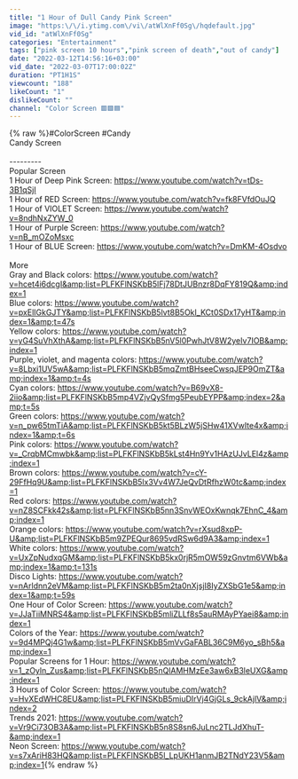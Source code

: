 ```yaml
---
title: "1 Hour of Dull Candy Pink Screen"
image: "https:\/\/i.ytimg.com\/vi\/atWlXnFf0Sg\/hqdefault.jpg"
vid_id: "atWlXnFf0Sg"
categories: "Entertainment"
tags: ["pink screen 10 hours","pink screen of death","out of candy"]
date: "2022-03-12T14:56:16+03:00"
vid_date: "2022-03-07T17:00:02Z"
duration: "PT1H1S"
viewcount: "188"
likeCount: "1"
dislikeCount: ""
channel: "Color Screen 🟥🟩🟦"
---
```

{% raw %}#ColorScreen #Candy<br />Candy Screen<br /><br />---------<br />Popular Screen<br />1 Hour of Deep Pink Screen: <a rel="nofollow" target="blank" href="https://www.youtube.com/watch?v=tDs-3B1qSjI">https://www.youtube.com/watch?v=tDs-3B1qSjI</a><br />1 Hour of RED Screen: <a rel="nofollow" target="blank" href="https://www.youtube.com/watch?v=fk8FVfdOuJQ">https://www.youtube.com/watch?v=fk8FVfdOuJQ</a><br />1 Hour of VIOLET Screen: <a rel="nofollow" target="blank" href="https://www.youtube.com/watch?v=8ndhNxZYW_0">https://www.youtube.com/watch?v=8ndhNxZYW_0</a><br />1 Hour of Purple Screen: <a rel="nofollow" target="blank" href="https://www.youtube.com/watch?v=nB_mOZoMsxc">https://www.youtube.com/watch?v=nB_mOZoMsxc</a><br />1 Hour of BLUE Screen: <a rel="nofollow" target="blank" href="https://www.youtube.com/watch?v=DmKM-4Osdvo">https://www.youtube.com/watch?v=DmKM-4Osdvo</a><br /><br />More<br />Gray and Black colors: <a rel="nofollow" target="blank" href="https://www.youtube.com/watch?v=hcet4i6dcgI&amp;list=PLFKFlNSKbB5lFj78DtJUBnzr8DqFY819Q&amp;index=1">https://www.youtube.com/watch?v=hcet4i6dcgI&amp;list=PLFKFlNSKbB5lFj78DtJUBnzr8DqFY819Q&amp;index=1</a><br />Blue colors: <a rel="nofollow" target="blank" href="https://www.youtube.com/watch?v=pxElIGkGJTY&amp;list=PLFKFlNSKbB5lvt8B5OkI_KCt0SDx17yHT&amp;index=1&amp;t=47s">https://www.youtube.com/watch?v=pxElIGkGJTY&amp;list=PLFKFlNSKbB5lvt8B5OkI_KCt0SDx17yHT&amp;index=1&amp;t=47s</a><br />Yellow colors: <a rel="nofollow" target="blank" href="https://www.youtube.com/watch?v=yG4SuVhXthA&amp;list=PLFKFlNSKbB5nV5l0PwhJtV8W2yeIv7IOB&amp;index=1">https://www.youtube.com/watch?v=yG4SuVhXthA&amp;list=PLFKFlNSKbB5nV5l0PwhJtV8W2yeIv7IOB&amp;index=1</a><br />Purple, violet, and magenta colors: <a rel="nofollow" target="blank" href="https://www.youtube.com/watch?v=8Lbxi1UV5wA&amp;list=PLFKFlNSKbB5mqZmtBHseeCwsqJEP9OmZT&amp;index=1&amp;t=4s">https://www.youtube.com/watch?v=8Lbxi1UV5wA&amp;list=PLFKFlNSKbB5mqZmtBHseeCwsqJEP9OmZT&amp;index=1&amp;t=4s</a><br />Cyan colors: <a rel="nofollow" target="blank" href="https://www.youtube.com/watch?v=B69vX8-2iio&amp;list=PLFKFlNSKbB5mp4VZjvQySfmg5PeubEYPP&amp;index=2&amp;t=5s">https://www.youtube.com/watch?v=B69vX8-2iio&amp;list=PLFKFlNSKbB5mp4VZjvQySfmg5PeubEYPP&amp;index=2&amp;t=5s</a><br />Green colors: <a rel="nofollow" target="blank" href="https://www.youtube.com/watch?v=n_pw65tmTiA&amp;list=PLFKFlNSKbB5kt5BLzW5jSHw41XVwIte4x&amp;index=1&amp;t=6s">https://www.youtube.com/watch?v=n_pw65tmTiA&amp;list=PLFKFlNSKbB5kt5BLzW5jSHw41XVwIte4x&amp;index=1&amp;t=6s</a><br />Pink colors: <a rel="nofollow" target="blank" href="https://www.youtube.com/watch?v=_CrqbMCmwbk&amp;list=PLFKFlNSKbB5kLst4Hn9Yv1HAzUJvLEl4z&amp;index=1">https://www.youtube.com/watch?v=_CrqbMCmwbk&amp;list=PLFKFlNSKbB5kLst4Hn9Yv1HAzUJvLEl4z&amp;index=1</a><br />Brown colors: <a rel="nofollow" target="blank" href="https://www.youtube.com/watch?v=cY-29FfHq9U&amp;list=PLFKFlNSKbB5lx3Vv4W7JeQvDtRfhzW0tc&amp;index=1">https://www.youtube.com/watch?v=cY-29FfHq9U&amp;list=PLFKFlNSKbB5lx3Vv4W7JeQvDtRfhzW0tc&amp;index=1</a><br />Red colors: <a rel="nofollow" target="blank" href="https://www.youtube.com/watch?v=nZ8SCFkk42s&amp;list=PLFKFlNSKbB5nn3SnvWEOxKwnqk7EhnC_4&amp;index=1">https://www.youtube.com/watch?v=nZ8SCFkk42s&amp;list=PLFKFlNSKbB5nn3SnvWEOxKwnqk7EhnC_4&amp;index=1</a><br />Orange colors: <a rel="nofollow" target="blank" href="https://www.youtube.com/watch?v=rXsud8xpP-U&amp;list=PLFKFlNSKbB5m9ZPEQur8695vdRSw6d9A3&amp;index=1">https://www.youtube.com/watch?v=rXsud8xpP-U&amp;list=PLFKFlNSKbB5m9ZPEQur8695vdRSw6d9A3&amp;index=1</a><br />White colors: <a rel="nofollow" target="blank" href="https://www.youtube.com/watch?v=UxZpNudxqGM&amp;list=PLFKFlNSKbB5kx0rjR5mOW59zGnvtm6VWb&amp;index=1&amp;t=131s">https://www.youtube.com/watch?v=UxZpNudxqGM&amp;list=PLFKFlNSKbB5kx0rjR5mOW59zGnvtm6VWb&amp;index=1&amp;t=131s</a><br />Disco Lights: <a rel="nofollow" target="blank" href="https://www.youtube.com/watch?v=nArldnn2eVM&amp;list=PLFKFlNSKbB5m2ta0nXjsjI8IyZXSbG1e5&amp;index=1&amp;t=59s">https://www.youtube.com/watch?v=nArldnn2eVM&amp;list=PLFKFlNSKbB5m2ta0nXjsjI8IyZXSbG1e5&amp;index=1&amp;t=59s</a><br />One Hour of Color Screen: <a rel="nofollow" target="blank" href="https://www.youtube.com/watch?v=JJaTiiMNRS4&amp;list=PLFKFlNSKbB5mliZLLf8s5auRMAyPYaei8&amp;index=1">https://www.youtube.com/watch?v=JJaTiiMNRS4&amp;list=PLFKFlNSKbB5mliZLLf8s5auRMAyPYaei8&amp;index=1</a><br />Colors of the Year: <a rel="nofollow" target="blank" href="https://www.youtube.com/watch?v=9d4MPQj4G1w&amp;list=PLFKFlNSKbB5mVvGaFABL36C9M6yo_sBh5&amp;index=1">https://www.youtube.com/watch?v=9d4MPQj4G1w&amp;list=PLFKFlNSKbB5mVvGaFABL36C9M6yo_sBh5&amp;index=1</a><br />Popular Screens for 1 Hour: <a rel="nofollow" target="blank" href="https://www.youtube.com/watch?v=1_zOyln_Zus&amp;list=PLFKFlNSKbB5nQlAMHMzEe3aw6xB3leUXG&amp;index=1">https://www.youtube.com/watch?v=1_zOyln_Zus&amp;list=PLFKFlNSKbB5nQlAMHMzEe3aw6xB3leUXG&amp;index=1</a><br />3 Hours of Color Screen: <a rel="nofollow" target="blank" href="https://www.youtube.com/watch?v=HvXEdWHC8EU&amp;list=PLFKFlNSKbB5miuDIrVj4GjGLs_9ckAjlV&amp;index=2">https://www.youtube.com/watch?v=HvXEdWHC8EU&amp;list=PLFKFlNSKbB5miuDIrVj4GjGLs_9ckAjlV&amp;index=2</a><br />Trends 2021: <a rel="nofollow" target="blank" href="https://www.youtube.com/watch?v=Vr9Ci73OB3A&amp;list=PLFKFlNSKbB5n8S8sn6JuLnc2TLJdXhuT-&amp;index=1">https://www.youtube.com/watch?v=Vr9Ci73OB3A&amp;list=PLFKFlNSKbB5n8S8sn6JuLnc2TLJdXhuT-&amp;index=1</a><br />Neon Screen: <a rel="nofollow" target="blank" href="https://www.youtube.com/watch?v=s7xAriH83HQ&amp;list=PLFKFlNSKbB5l_LpUKH1anmJB2TNdY23V5&amp;index=1">https://www.youtube.com/watch?v=s7xAriH83HQ&amp;list=PLFKFlNSKbB5l_LpUKH1anmJB2TNdY23V5&amp;index=1</a>{% endraw %}
